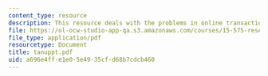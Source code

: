 ```yaml
---
content_type: resource
description: This resource deals with the problems in online transactions.
file: https://ol-ocw-studio-app-qa.s3.amazonaws.com/courses/15-575-research-seminar-in-it-and-organizations-economic-perspectives-spring-2004/a696e4ffe1e05e4935cfd68b7cdcb460_tanuppt.pdf
file_type: application/pdf
resourcetype: Document
title: tanuppt.pdf
uid: a696e4ff-e1e0-5e49-35cf-d68b7cdcb460
---
```


